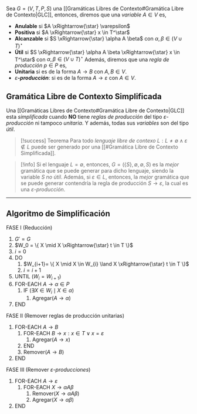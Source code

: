 Sea $G=(V,T,P,S)$ una  [[Gramáticas Libres de Contexto#Gramática Libre de Contexto|GLC]], entonces, diremos que una *variable* $A \in V$ es,
- **Anulable** si $A \xRightarrow{\star} \varepsilon$
- **Positiva** si $A \xRightarrow{\star} x \in T^\star$
- **Alcanzable** si $S \xRightarrow{\star} \alpha A \beta$ con $\alpha, \beta \in (V \cup T)^\star$
- **Útil** si $S \xRightarrow{\star} \alpha A \beta \xRightarrow{\star} x \in T^\star$ con $\alpha, \beta \in (V \cup T)^\star$
Además, diremos que una *regla de producción* $p \in P$ es,
- **Unitaria** si es de la forma $A \rightarrow B$ con $A, B \in V$.
- $\varepsilon$***-producción***: si es de la forma $A \rightarrow \varepsilon$ con $A \in V$.

## Gramática Libre de Contexto Simplificada
Una  [[Gramáticas Libres de Contexto#Gramática Libre de Contexto|GLC]] esta *simplificada* cuando **NO** tiene *reglas de producción* del tipo $\varepsilon$*-producción* ni tampoco *unitaria*. Y además, todas sus *variables* son del tipo *útil*.

>[!success] Teorema
>Para todo *lenguaje libre de contexo* $L : L \neq \emptyset \land \varepsilon \notin L$ puede ser generado por una [[#Gramática Libre de Contexto Simplificada]].

>[!info] 
>Si el lenguaje $L=\emptyset$, entonces, $G=(\{S\}, \emptyset, \emptyset, S)$ es la *mejor* gramática que se puede generar para dicho lenguaje, siendo la variable $S$ *no útil*.
>Además, si $\varepsilon \in L$, entonces, la *mejor* gramática que se puede generar contendría la regla de producción $S \rightarrow \varepsilon$, la cual es una $\varepsilon$*-producción*.

***

## Algoritmo de Simplificación

FASE I (Reducción)
1. $G'=G$
2. $W_0 = \{ X \mid X \xRightarrow{\star} t \in T \}$
3. $i = 0$
4. DO
	1. $W_{i+1}= \{ X \mid X \in W_{i} \land X \xRightarrow{\star} t \in T \}$
	2. $i = i+1$
5. UNTIL ($W_i = W_{i+1}$)
6. FOR-EACH $A \rightarrow \alpha \in P$
	1. IF $(\exists X \in W_i \mid X \in \alpha)$
		1. Agregar($A \rightarrow \alpha$)
7. END

FASE II (Remover reglas de producción unitarias)
1. FOR-EACH $A \rightarrow B$
	1. FOR-EACH $B \rightarrow x : x \in T \lor x = \varepsilon$
		1. Agregar($A \rightarrow x$)
	2. END
	3. Remover($A \rightarrow B$)
4. END

FASE III (Remover $\varepsilon$*-producciones*)
1. FOR-EACH $A \rightarrow \varepsilon$
	1. FOR-EACH $X \rightarrow \alpha A \beta$
		1. Remover($X \rightarrow \alpha A \beta$)
		2. Agregar($X \rightarrow \alpha \beta$)
2. END
